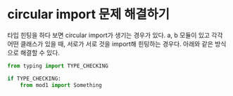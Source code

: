 # circular import 문제 해결하기
타입 힌팅을 하다 보면 circular import가 생기는 경우가 있다. a, b 모듈이 있고 각각 어떤 클래스가 있을 때, 서로가 서로 것을 import해 힌팅하는 경우다. 아래와 같은 방식으로 해결할 수 있다.

```python
from typing import TYPE_CHECKING

if TYPE_CHECKING:
    from mod1 import Something
```
